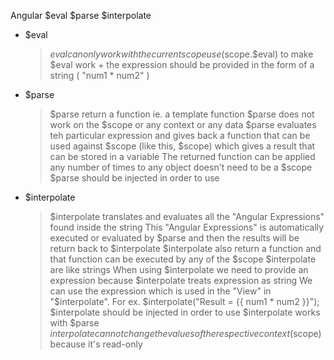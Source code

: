 Angular $eval $parse $interpolate

* $eval
    > $eval can only work with the current scope
    > use ($scope.$eval) to make $eval work + the expression should be provided in the form of a string ( "num1 * num2" )

* $parse
    > $parse return a function ie. a template function
    > $parse does not work on the $scope or any context or any data
    > $parse evaluates teh particular expression and gives back a function that can be used against $scope (like this, $scope) which gives
      a result that can be stored in a variable
    > The returned function can be applied any number of times to any object doesn't need to be a $scope
    > $parse should be injected in order to use
    
* $interpolate
    > $interpolate translates and evaluates all the "Angular Expressions" found inside the string
    > This "Angular Expressions" is automatically executed or evaluated by $parse and then the results will be return back to $interpolate
    > $interpolate also return a function and that function can be executed by any of the $scope
    > $interpolate are like strings
    > When using $interpolate we need to provide an expression because $interpolate treats expression as string
    > We can use the expression which is used in the "View" in "$interpolate". For ex. $interpolate("Result = {{ num1 * num2 }}");
    > $interpolate should be injected in order to use
    > $interpolate works with $parse
    > $interpolate cannot change the values of the respective context ($scope) because it's read-only